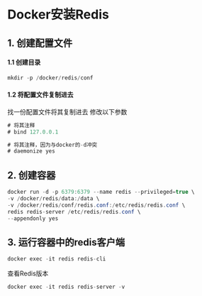 # Docker安装Redis
## 1. 创建配置文件
#### 1.1 创建目录
```java
mkdir -p /docker/redis/conf
```
#### 1.2 将配置文件复制进去
找一份配置文件将其复制进去
修改以下参数
```java
# 将其注释
# bind 127.0.0.1

# 将其注释，因为与docker的-d冲突
# daemonize yes
```
## 2. 创建容器
```java
docker run -d -p 6379:6379 --name redis --privileged=true \
-v /docker/redis/data:/data \
-v /docker/redis/conf/redis.conf:/etc/redis/redis.conf \
redis redis-server /etc/redis/redis.conf \
--appendonly yes
```
## 3. 运行容器中的redis客户端
```java
docker exec -it redis redis-cli
```
查看Redis版本
```java
docker exec -it redis redis-server -v
```
